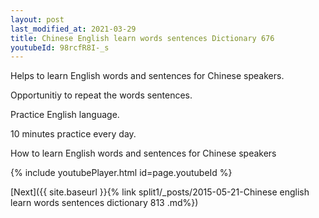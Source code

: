 ```yaml
---
layout: post
last_modified_at: 2021-03-29
title: Chinese English learn words sentences Dictionary 676 
youtubeId: 98rcfR8I-_s
---
```

 
 
Helps to learn English words and sentences for Chinese speakers.

Opportunitiy to repeat the words sentences. 

Practice English language. 
 
10 minutes practice every day. 
 
How to learn English words and sentences for Chinese speakers 
 
{% include youtubePlayer.html id=page.youtubeId %}
 
 
[Next]({{ site.baseurl }}{% link  split1/_posts/2015-05-21-Chinese english learn words sentences dictionary 813 .md%})
 

